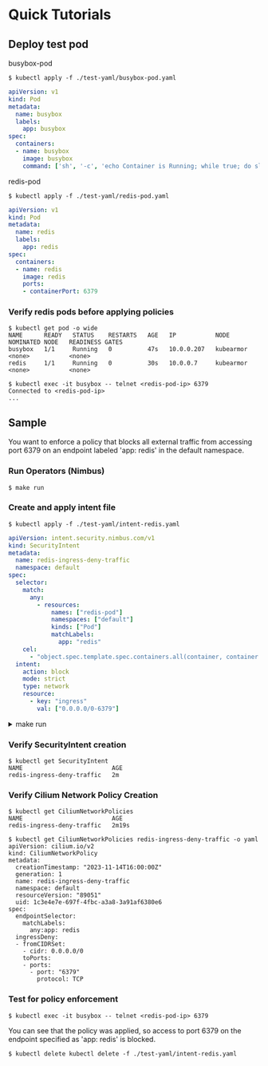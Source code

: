 # Quick Tutorials

## Deploy test pod

busybox-pod

```
$ kubectl apply -f ./test-yaml/busybox-pod.yaml
```

```yaml
apiVersion: v1
kind: Pod
metadata:
  name: busybox
  labels:
    app: busybox
spec:
  containers:
  - name: busybox
    image: busybox
    command: ['sh', '-c', 'echo Container is Running; while true; do sleep 3600; done']
```


redis-pod
```
$ kubectl apply -f ./test-yaml/redis-pod.yaml
```
```yaml
apiVersion: v1
kind: Pod
metadata:
  name: redis
  labels:
    app: redis
spec:
  containers:
  - name: redis
    image: redis
    ports:
    - containerPort: 6379
```




### Verify redis pods before applying policies
```
$ kubectl get pod -o wide
NAME      READY   STATUS    RESTARTS   AGE   IP           NODE        NOMINATED NODE   READINESS GATES
busybox   1/1     Running   0          47s   10.0.0.207   kubearmor   <none>           <none>
redis     1/1     Running   0          30s   10.0.0.7     kubearmor   <none>           <none>
```
```
$ kubectl exec -it busybox -- telnet <redis-pod-ip> 6379
Connected to <redis-pod-ip>
...
```

## Sample
You want to enforce a policy that blocks all external traffic from accessing port 6379 on an endpoint labeled 'app: redis' in the default namespace.

### Run Operators (Nimbus)
```
$ make run
```

### Create and apply intent file
```
$ kubectl apply -f ./test-yaml/intent-redis.yaml
```
```yaml
apiVersion: intent.security.nimbus.com/v1
kind: SecurityIntent
metadata:
  name: redis-ingress-deny-traffic
  namespace: default
spec:
  selector:
    match:
      any:
        - resources:
            names: ["redis-pod"]
            namespaces: ["default"]
            kinds: ["Pod"]
            matchLabels:
              app: "redis"
    cel:
      - "object.spec.template.spec.containers.all(container, container.ports.any(port, port.number == 6379))"
  intent: 
    action: block
    mode: strict
    type: network
    resource: 
      - key: "ingress"
        val: ["0.0.0.0/0-6379"]

```
<details>
  <summary>make run</summary>
  cclab@kubearmor:~/nimbus$ make run
make: go: Permission denied
test -s /home/cclab/nimbus/bin/controller-gen && /home/cclab/nimbus/bin/controller-gen --version | grep -q v0.13.0 || \
GOBIN=/home/cclab/nimbus/bin go install sigs.k8s.io/controller-tools/cmd/controller-gen@v0.13.0
/home/cclab/nimbus/bin/controller-gen rbac:roleName=manager-role crd webhook paths="./..." output:crd:artifacts:config=config/crd/bases
/home/cclab/nimbus/bin/controller-gen object:headerFile="hack/boilerplate.go.txt" paths="./..."
go fmt ./...
go vet ./...
go: downloading github.com/onsi/ginkgo/v2 v2.11.0
go: downloading github.com/onsi/gomega v1.27.10
go run ./main.go
2023-11-14T15:56:47Z	INFO	setup	starting manager
2023-11-14T15:56:47Z	INFO	controller-runtime.metrics	Starting metrics server
2023-11-14T15:56:47Z	INFO	starting server	{"kind": "health probe", "addr": "[::]:8081"}
2023-11-14T15:56:47Z	INFO	controller-runtime.metrics	Serving metrics server	{"bindAddress": ":8080", "secure": false}
2023-11-14T15:56:47Z	INFO	Starting EventSource	{"controller": "securityintent", "controllerGroup": "intent.security.nimbus.com", "controllerKind": "SecurityIntent", "source": "kind source: *v1.SecurityIntent"}
2023-11-14T15:56:47Z	INFO	Starting Controller	{"controller": "securityintent", "controllerGroup": "intent.security.nimbus.com", "controllerKind": "SecurityIntent"}
2023-11-14T15:56:47Z	INFO	Starting workers	{"controller": "securityintent", "controllerGroup": "intent.security.nimbus.com", "controllerKind": "SecurityIntent", "worker count": 1}
2023-11-14T16:00:00Z	INFO	SecurityIntent object fetched	{"controller": "securityintent", "controllerGroup": "intent.security.nimbus.com", "controllerKind": "SecurityIntent", "SecurityIntent": {"name":"redis-ingress-deny-traffic","namespace":"default"}, "namespace": "default", "name": "redis-ingress-deny-traffic", "reconcileID": "f1f990e8-35d2-4dfb-8107-164a916cfb2f", "intent": "redis-ingress-deny-traffic"}
2023-11-14T16:00:00Z	INFO	Applied CiliumNetworkPolicy	{"controller": "securityintent", "controllerGroup": "intent.security.nimbus.com", "controllerKind": "SecurityIntent", "SecurityIntent": {"name":"redis-ingress-deny-traffic","namespace":"default"}, "namespace": "default", "name": "redis-ingress-deny-traffic", "reconcileID": "f1f990e8-35d2-4dfb-8107-164a916cfb2f", "policy": {"namespace": "default", "name": "redis-ingress-deny-traffic"}}
2023-11-14T16:00:00Z	INFO	Successfully reconciled SecurityIntent	{"controller": "securityintent", "controllerGroup": "intent.security.nimbus.com", "controllerKind": "SecurityIntent", "SecurityIntent": {"name":"redis-ingress-deny-traffic","namespace":"default"}, "namespace": "default", "name": "redis-ingress-deny-traffic", "reconcileID": "f1f990e8-35d2-4dfb-8107-164a916cfb2f", "intent": "redis-ingress-deny-traffic"}
</details>



### Verify SecurityIntent creation
```
$ kubectl get SecurityIntent
NAME                         AGE
redis-ingress-deny-traffic   2m

```

### Verify Cilium Network Policy Creation
```
$ kubectl get CiliumNetworkPolicies
NAME                         AGE
redis-ingress-deny-traffic   2m19s
```
```
$ kubectl get CiliumNetworkPolicies redis-ingress-deny-traffic -o yaml
apiVersion: cilium.io/v2
kind: CiliumNetworkPolicy
metadata:
  creationTimestamp: "2023-11-14T16:00:00Z"
  generation: 1
  name: redis-ingress-deny-traffic
  namespace: default
  resourceVersion: "89051"
  uid: 1c3e4e7e-697f-4fbc-a3a8-3a91af6380e6
spec:
  endpointSelector:
    matchLabels:
      any:app: redis
  ingressDeny:
  - fromCIDRSet:
    - cidr: 0.0.0.0/0
    toPorts:
    - ports:
      - port: "6379"
        protocol: TCP
```

### Test for policy enforcement
```
$ kubectl exec -it busybox -- telnet <redis-pod-ip> 6379
```
You can see that the policy was applied, so access to port 6379 on the endpoint specified as 'app: redis' is blocked.


```
$ kubectl delete kubectl delete -f ./test-yaml/intent-redis.yaml
```